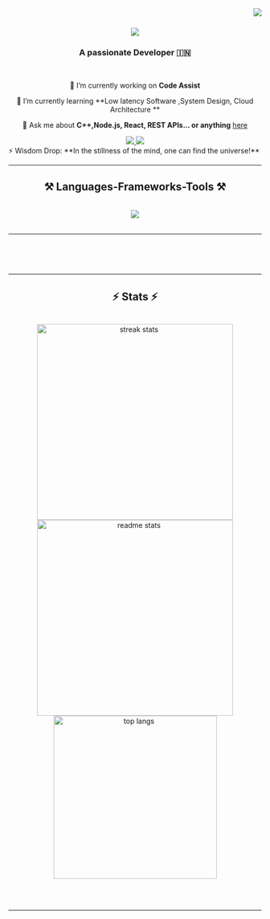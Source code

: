<img align="right" src="https://visitor-badge.laobi.icu/badge?page_id=YashModi1804.YashModi1804" />

<h1 align="center">
    <img src="https://readme-typing-svg.herokuapp.com/?font=Righteous&size=35&center=true&vCenter=true&width=500&height=70&duration=4000&lines=Hi+There!+👋;+I'm+Yash+Modi!;" />
</h1>

<h3 align="center">A passionate Developer 🇮🇳</h3>

<br/>

<div align="center">
 
 🔭 I’m currently working on **Code Assist**
 
 🌱 I’m currently learning **Low latency Software ,System Design, Cloud Architecture **

💬 Ask me about **C++,Node.js, React, REST APIs... or anything** [here](https://github.com/YashModi1804/issues)

</div>

<div align="center"> 
  <a href="mailto:modi.yash18042004@gmail.com">
    <img src="https://img.shields.io/badge/Gmail-333333?style=for-the-badge&logo=gmail&logoColor=red" />
  </a>
  <a href="https://www.linkedin.com/in/yash-modi-1804y/" target="_blank">
    <img src="https://img.shields.io/badge/LinkedIn-0077B5?style=for-the-badge&logo=linkedin&logoColor=white" target="_blank" />
  </a>
</div>
⚡ Wisdom Drop: **In the stillness of the mind, one can find the universe!**
<hr/>

<h2 align="center">⚒️ Languages-Frameworks-Tools ⚒️</h2>
<br/>
<div align="center">
    <img src="https://skillicons.dev/icons?i=react,nodejs,javascript,typescript,html,css,mongodb,express,c,cpp,mysql,git,vscode,github" /><br>
</div>

<br/>
<hr/>




  
  <br/><br/><br/>
</div>

<hr/>

<h2 align="center">⚡ Stats ⚡</h2>
<br>
<div align=center>
  <img width=390 src="https://github-readme-streak-stats-salesp07.vercel.app/?user=YashModi1804&count_private=true&theme=react&border_radius=10" alt="streak stats"/>
  <img width=390 src="https://github-readme-stats-salesp07.vercel.app/api?username=YashModi1804&count_private=true&show_icons=true&theme=react&rank_icon=github&border_radius=10" alt="readme stats" />
  <br/>
  <img width=325 align="center" src="https://github-readme-stats-salesp07.vercel.app/api/top-langs/?username=YashModi1804&hide=HTML&langs_count=8&layout=compact&theme=react&border_radius=10&size_weight=0.5&count_weight=0.5&exclude_repo=github-readme-stats" alt="top langs" />
</div>

<br/><br/>

<hr/>

<br/>



<br/>
